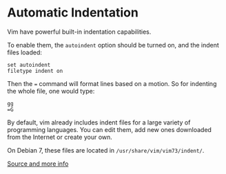 # Automatic Indentation

Vim have powerful built-in indentation capabilities. 

To enable them, the `autoindent` option should be turned on, and the indent files loaded:

```
set autoindent
filetype indent on
```

Then the `=` command will format lines based on a motion. So for indenting the whole file, one would type:

```
gg
=G
```

By default, vim already includes indent files for a large variety of programming languages. You can edit them, add new ones downloaded from the Internet or create your own. 

On Debian 7, these files are located in `/usr/share/vim/vim73/indent/`.

[Source and more info](http://vim.wikia.com/wiki/Indenting_source_code)

